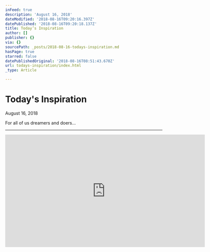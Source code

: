 ```yaml
---
inFeed: true
description: 'August 16, 2018'
dateModified: '2018-08-16T09:20:16.397Z'
datePublished: '2018-08-16T09:20:18.137Z'
title: Today’s Inspiration
author: []
publisher: {}
via: {}
sourcePath: _posts/2018-08-16-todays-inspiration.md
hasPage: true
starred: false
datePublishedOriginal: '2018-08-16T08:51:43.670Z'
url: todays-inspiration/index.html
_type: Article

---
```

# Today's Inspiration

August 16, 2018

For all of us dreamers and doers...

---

<iframe src="https://cdn.embedly.com/widgets/media.html?src=http%3A%2F%2Fwww.youtube.com%2Fembed%2FKHo87X0tipk&amp;src_secure=1&amp;url=http%3A%2F%2Fwww.youtube.com%2Fwatch%3Fv%3DKHo87X0tipk&amp;image=http%3A%2F%2Fi.ytimg.com%2Fvi%2FKHo87X0tipk%2Fhqdefault.jpg&amp;key=a715cf41cc93453ca338d350cd26f87b&amp;type=text%2Fhtml&amp;schema=youtube" width="640" height="360" scrolling="no" frameborder="0" allowfullscreen="true" style=""></iframe>